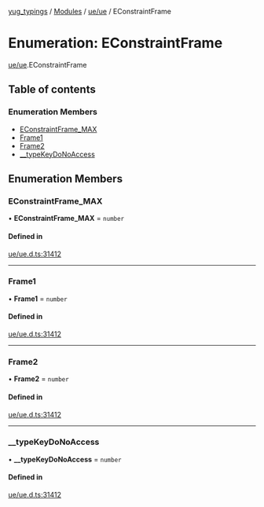 [yug_typings](../README.md) / [Modules](../modules.md) / [ue/ue](../modules/ue_ue.md) / EConstraintFrame

# Enumeration: EConstraintFrame

[ue/ue](../modules/ue_ue.md).EConstraintFrame

## Table of contents

### Enumeration Members

- [EConstraintFrame\_MAX](ue_ue.EConstraintFrame.md#econstraintframe_max)
- [Frame1](ue_ue.EConstraintFrame.md#frame1)
- [Frame2](ue_ue.EConstraintFrame.md#frame2)
- [\_\_typeKeyDoNoAccess](ue_ue.EConstraintFrame.md#__typekeydonoaccess)

## Enumeration Members

### EConstraintFrame\_MAX

• **EConstraintFrame\_MAX** = `number`

#### Defined in

[ue/ue.d.ts:31412](https://github.com/YugMetaverse/yug_typings/blob/b7d9b19/ue/ue.d.ts#L31412)

___

### Frame1

• **Frame1** = `number`

#### Defined in

[ue/ue.d.ts:31412](https://github.com/YugMetaverse/yug_typings/blob/b7d9b19/ue/ue.d.ts#L31412)

___

### Frame2

• **Frame2** = `number`

#### Defined in

[ue/ue.d.ts:31412](https://github.com/YugMetaverse/yug_typings/blob/b7d9b19/ue/ue.d.ts#L31412)

___

### \_\_typeKeyDoNoAccess

• **\_\_typeKeyDoNoAccess** = `number`

#### Defined in

[ue/ue.d.ts:31412](https://github.com/YugMetaverse/yug_typings/blob/b7d9b19/ue/ue.d.ts#L31412)
